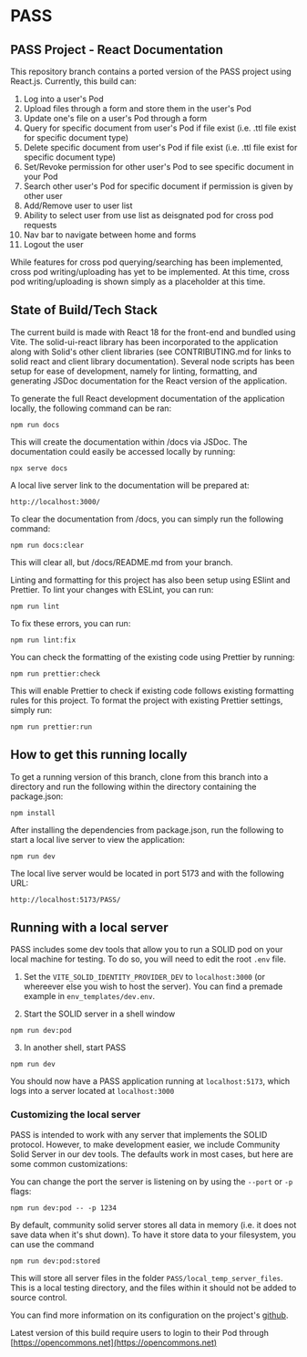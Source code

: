 # PASS

## PASS Project - React Documentation

This repository branch contains a ported version of the PASS project using React.js. Currently, this build can:

1. Log into a user's Pod
2. Upload files through a form and store them in the user's Pod
3. Update one's file on a user's Pod through a form
4. Query for specific document from user's Pod if file exist (i.e. .ttl file exist for specific document type)
5. Delete specific document from user's Pod if file exist (i.e. .ttl file exist for specific document type)
6. Set/Revoke permission for other user's Pod to see specific document in your Pod
7. Search other user's Pod for specific document if permission is given by other user
8. Add/Remove user to user list
9. Ability to select user from use list as deisgnated pod for cross pod requests
10. Nav bar to navigate between home and forms
11. Logout the user

While features for cross pod querying/searching has been implemented, cross pod writing/uploading has yet to be implemented. At this time, cross pod writing/uploading is shown simply as a placeholder at this time.

## State of Build/Tech Stack

The current build is made with React 18 for the front-end and bundled using Vite. The solid-ui-react library has been incorporated to the application along with Solid's other client libraries (see CONTRIBUTING.md for links to solid react and client library documentation). Several node scripts has been setup for ease of development, namely for linting, formatting, and generating JSDoc documentation for the React version of the application.

To generate the full React development documentation of the application locally, the following command can be ran:

```shell
npm run docs
```

This will create the documentation within /docs via JSDoc. The documentation could easily be accessed locally by running:

```shell
npx serve docs
```

A local live server link to the documentation will be prepared at:

```shell
http://localhost:3000/
```

To clear the documentation from /docs, you can simply run the following command:

```shell
npm run docs:clear
```

This will clear all, but /docs/README.md from your branch.

Linting and formatting for this project has also been setup using ESlint and Prettier. To lint your changes with ESLint, you can run:

```shell
npm run lint
```

To fix these errors, you can run:

```shell
npm run lint:fix
```

You can check the formatting of the existing code using Prettier by running:

```shell
npm run prettier:check
```

This will enable Prettier to check if existing code follows existing formatting rules for this project. To format the project with existing Prettier settings, simply run:

```shell
npm run prettier:run
```

## How to get this running locally

To get a running version of this branch, clone from this branch into a directory and run the following within the directory containing the package.json:

```shell
npm install
```

After installing the dependencies from package.json, run the following to start a local live server to view the application:

```shell
npm run dev
```

The local live server would be located in port 5173 and with the following URL:

```shell
http://localhost:5173/PASS/
```

## Running with a local server

PASS includes some dev tools that allow you to run a SOLID pod on your local machine for testing.
To do so, you will need to edit the root `.env` file.

1. Set the `VITE_SOLID_IDENTITY_PROVIDER_DEV` to `localhost:3000` (or whereever else you wish to host the server). You can find a premade example in `env_templates/dev.env`.

2. Start the SOLID server in a shell window

```shell
npm run dev:pod
```

3. In another shell, start PASS

```shell
npm run dev
```

You should now have a PASS application running at `localhost:5173`, which logs into a server located at `localhost:3000`

### Customizing the local server

PASS is intended to work with any server that implements the SOLID protocol. However, to make development easier, we include Community Solid Server in our dev tools. The defaults work in most cases, but here are some common customizations:

You can change the port the server is listening on by using the `--port` or `-p` flags:

```shell
npm run dev:pod -- -p 1234
```

By default, community solid server stores all data in memory (i.e. it does not save data when it's shut down). To have it store data to your filesystem, you can use the command

```shell
npm run dev:pod:stored
```

This will store all server files in the folder `PASS/local_temp_server_files`. This is a local testing directory, and the files within it should not be added to source control.

You can find more information on its configuration on the project's [github](https://github.com/CommunitySolidServer/CommunitySolidServer#configuring-the-server).

Latest version of this build require users to login to their Pod through [https://opencommons.net](https://opencommons.net)
